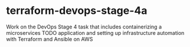 # terraform-devops-stage-4a
Work on the DevOps Stage 4 task that includes containerizing a microservices TODO application and setting up infrastructure automation with Terraform and Ansible on AWS

